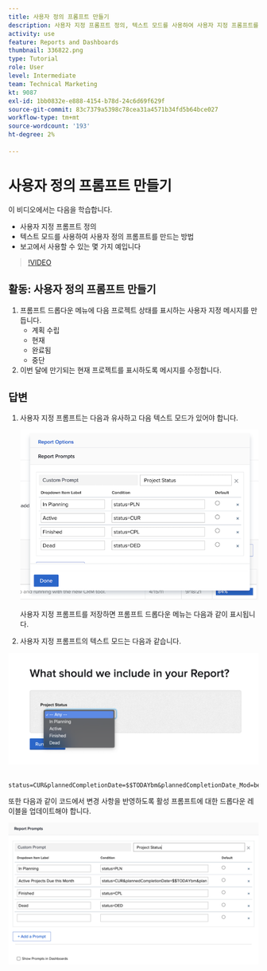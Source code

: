 ```yaml
---
title: 사용자 정의 프롬프트 만들기
description: 사용자 지정 프롬프트 정의, 텍스트 모드를 사용하여 사용자 지정 프롬프트를 만드는 방법 및 보고 시 사용할 수 있는 몇 가지 예를 알아봅니다 [!DNL  Workfront].
activity: use
feature: Reports and Dashboards
thumbnail: 336822.png
type: Tutorial
role: User
level: Intermediate
team: Technical Marketing
kt: 9087
exl-id: 1bb0832e-e888-4154-b78d-24c6d69f629f
source-git-commit: 83c7379a5398c78cea31a4571b34fd5b64bce027
workflow-type: tm+mt
source-wordcount: '193'
ht-degree: 2%

---
```


# 사용자 정의 프롬프트 만들기

이 비디오에서는 다음을 학습합니다.

* 사용자 지정 프롬프트 정의
* 텍스트 모드를 사용하여 사용자 정의 프롬프트를 만드는 방법
* 보고에서 사용할 수 있는 몇 가지 예입니다

>[!VIDEO](https://video.tv.adobe.com/v/336822/?quality=12)

## 활동: 사용자 정의 프롬프트 만들기

1. 프롬프트 드롭다운 메뉴에 다음 프로젝트 상태를 표시하는 사용자 지정 메시지를 만듭니다.
   * 계획 수립
   * 현재
   * 완료됨
   * 중단
1. 이번 달에 만기되는 현재 프로젝트를 표시하도록 메시지를 수정합니다.

## 답변

1. 사용자 지정 프롬프트는 다음과 유사하고 다음 텍스트 모드가 있어야 합니다.

   ![텍스트 모드에서 새 필터를 만드는 화면의 이미지입니다](assets/cp-01.png)

   사용자 지정 프롬프트를 저장하면 프롬프트 드롭다운 메뉴는 다음과 같이 표시됩니다.

1. 사용자 지정 프롬프트의 텍스트 모드는 다음과 같습니다.

![텍스트 모드에서 새 필터를 만드는 화면의 이미지입니다](assets/cp-02.png)

```
   status=CUR&plannedCompletionDate=$$TODAYbm&plannedCompletionDate_Mod=between&plannedCompletionDate_Range=$$TODAYem 
```

또한 다음과 같이 코드에서 변경 사항을 반영하도록 활성 프롬프트에 대한 드롭다운 레이블을 업데이트해야 합니다.

![텍스트 모드에서 새 필터를 만드는 화면의 이미지입니다](assets/cp-02a.png)
